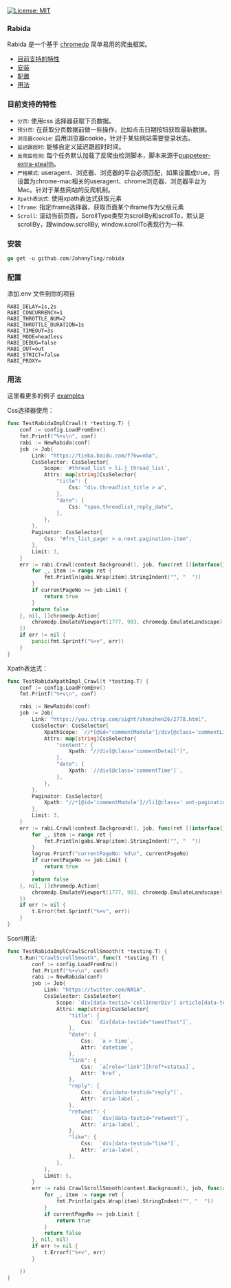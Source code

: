 <a href="https://opensource.org/licenses/MIT"><img src="https://img.shields.io/badge/License-MIT-yellow.svg" alt="License: MIT"></a>

### Rabida

Rabida 是一个基于 [chromedp](https://github.com/chromedp/chromedp) 简单易用的爬虫框架。

* [目前支持的特性](#目前支持的特性)
* [安装](#安装)
* [配置](#配置)
* [用法](#用法)

### 目前支持的特性

- `分页`:  使用css 选择器获取下页数据。
- `预分页`: 在获取分页数据前做一些操作，比如点击日期按钮获取最新数据。
- `浏览器cookie`: 启用浏览器cookie，针对于某些网站需要登录状态。
- `延迟跟超时`:  能够自定义延迟跟超时时间。
- `反爬虫检测`:
  每个任务默认加载了反爬虫检测脚本，脚本来源于[puppeteer-extra-stealth](https://github.com/berstend/puppeteer-extra/tree/master/packages/extract-stealth-evasions#readme)。
- `严格模式`: useragent、浏览器、浏览器的平台必须匹配，如果设置成true，将设置为chrome-mac相关的useragent、chrome浏览器、浏览器平台为Mac。针对于某些网站的反爬机制。
- `Xpath表达式`: 使用xpath表达式获取元素
- `Iframe`: 指定iframe选择器，获取页面某个iframe作为父级元素
- `Scroll`: 滚动当前页面，ScrollType类型为scrollBy和scrollTo，默认是scrollBy，跟window.scrollBy, window.scrollTo表现行为一样.

### 安装

```go
go get -u github.com/JohnnyTing/rabida
```

### 配置

添加.env 文件到你的项目

```shell
RABI_DELAY=1s,2s
RABI_CONCURRENCY=1
RABI_THROTTLE_NUM=2
RABI_THROTTLE_DURATION=1s
RABI_TIMEOUT=3s
RABI_MODE=headless
RABI_DEBUG=false
RABI_OUT=out
RABI_STRICT=false
RABI_PROXY=
```

### 用法

这里看更多的例子 [examples](https://github.com/JohnnyTing/rabida/blob/master/examples)

Css选择器使用：

```go
func TestRabidaImplCrawl(t *testing.T) {
    conf := config.LoadFromEnv()
    fmt.Printf("%+v\n", conf)
    rabi := NewRabida(conf)
    job := Job{
        Link: "https://tieba.baidu.com/f?kw=nba",
        CssSelector: CssSelector{
            Scope: `#thread_list > li.j_thread_list`,
            Attrs: map[string]CssSelector{
                "title": {
                    Css: "div.threadlist_title > a",
                },
                "date": {
                    Css: "span.threadlist_reply_date",
                },
            },
        },
        Paginator: CssSelector{
            Css: "#frs_list_pager > a.next.pagination-item",
        },
        Limit: 3,
    }
    err := rabi.Crawl(context.Background(), job, func(ret []interface{}, nextPageUrl string, currentPageNo int) bool {
        for _, item := range ret {
            fmt.Println(gabs.Wrap(item).StringIndent("", "  "))
        }
        if currentPageNo >= job.Limit {
            return true
        }
        return false
    }, nil, []chromedp.Action{
        chromedp.EmulateViewport(1777, 903, chromedp.EmulateLandscape),
    })
    if err != nil {
        panic(fmt.Sprintf("%+v", err))
    }
}
```

Xpath表达式：

```go
func TestRabidaXpathImpl_Crawl(t *testing.T) {
    conf := config.LoadFromEnv()
    fmt.Printf("%+v\n", conf)

    rabi := NewRabida(conf)
    job := Job{
        Link: "https://you.ctrip.com/sight/shenzhen26/2778.html",
        CssSelector: CssSelector{
            XpathScope: `//*[@id="commentModule"]/div[@class='commentList']/div`,
            Attrs: map[string]CssSelector{
                "content": {
                    Xpath: "//div[@class='commentDetail']",
                },
                "date": {
                    Xpath: `//div[@class='commentTime']`,
                },
            },
        },
        Paginator: CssSelector{
            Xpath: "//*[@id='commentModule']//li[@class=' ant-pagination-next' and not(@aria-disabled='true')]",
        },
        Limit: 3,
    }
    err := rabi.Crawl(context.Background(), job, func(ret []interface{}, nextPageUrl string, currentPageNo int) bool {
        for _, item := range ret {
            fmt.Println(gabs.Wrap(item).StringIndent("", "  "))
        }
        logrus.Printf("currentPageNo: %d\n", currentPageNo)
        if currentPageNo >= job.Limit {
            return true
        }
        return false
    }, nil, []chromedp.Action{
        chromedp.EmulateViewport(1777, 903, chromedp.EmulateLandscape),
    })
    if err != nil {
        t.Error(fmt.Sprintf("%+v", err))
    }
}
```

Scorll用法:

```go
func TestRabidaImplCrawlScrollSmooth(t *testing.T) {
    t.Run("CrawlScrollSmooth", func(t *testing.T) {
        conf := config.LoadFromEnv()
        fmt.Printf("%+v\n", conf)
        rabi := NewRabida(conf)
        job := Job{
            Link: "https://twitter.com/NASA",
            CssSelector: CssSelector{
                Scope: `div[data-testid='cellInnerDiv'] article[data-testid='tweet']`,
                Attrs: map[string]CssSelector{
                    "title": {
                        Css: `div[data-testid="tweetText"]`,
                    },
                    "date": {
                        Css:  `a > time`,
                        Attr: `datetime`,
                    },
                    "link": {
                        Css:  `a[role="link"][href*=status]`,
                        Attr: `href`,
                    },
                    "reply": {
                        Css:  `div[data-testid="reply"]`,
                        Attr: `aria-label`,
                    },
                    "retweet": {
                        Css:  `div[data-testid="retweet"]`,
                        Attr: `aria-label`,
                    },
                    "like": {
                        Css:  `div[data-testid="like"]`,
                        Attr: `aria-label`,
                    },
                },
            },
            Limit: 5,
        }
        err := rabi.CrawlScrollSmooth(context.Background(), job, func(ret []interface{}, currentPageNo int) bool {
            for _, item := range ret {
                fmt.Println(gabs.Wrap(item).StringIndent("", "  "))
            }
            if currentPageNo >= job.Limit {
                return true
            }
            return false
        }, nil, nil)
        if err != nil {
            t.Errorf("%+v", err)
        }

    })
}
```